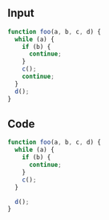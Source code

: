 
## Input

```javascript
function foo(a, b, c, d) {
  while (a) {
    if (b) {
      continue;
    }
    c();
    continue;
  }
  d();
}

```

## Code

```javascript
function foo(a, b, c, d) {
  while (a) {
    if (b) {
      continue;
    }
    c();
  }

  d();
}

```
      